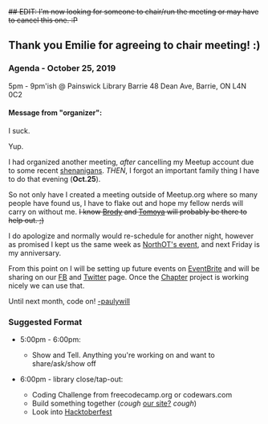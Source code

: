~~## EDIT: I'm now looking for someone to chair/run the meeting or may have to cancel this one. :P~~

## Thank you Emilie for agreeing to chair meeting! :)

### Agenda - October 25, 2019 
5pm - 9pm'ish 
@ Painswick Library Barrie
48 Dean Ave, Barrie, ON L4N 0C2

#### Message from "organizer":

I suck.

Yup.

I had organized another meeting, *after* cancelling my Meetup account due to some recent [shenanigans](https://www.freecodecamp.org/news/the-wework-meetup-debacle-and-a-new-chapter/). _THEN_, I forgot an important family thing I have to do that evening (**Oct.25**).

So not only have I created a meeting outside of Meetup.org where so many people have found us, I have to flake out and hope my fellow nerds will carry on without me. ~~I know [Brody](https://github.com/bjh) and [Tomoya](https://github.com/tomoyakuroda) will probably be there to help out. ;)~~ 


I do apologize and normally would re-schedule for another night, however as promised I kept us the same week as [NorthOT's event](https://www.eventbrite.ca/e/northot-barries-largest-tech-meetup-tickets-68883340927), and next Friday is my anniversary.

From this point on I will be setting up future events on [EventBrite](https://www.eventbrite.ca/d/canada--barrie/freecodecamp/) and will be sharing on our [FB](https://www.facebook.com/groups/free.code.camp.Barrie.Ontario/) and [Twitter](https://twitter.com/fcc_barrie) page. Once the [Chapter](https://github.com/freeCodeCamp/chapter) project is working nicely we can use that.

Until next month, code on!
[-paulywill](https://github.com/paulywill)






### Suggested Format

* 5:00pm - 6:00pm:
    * Show and Tell. Anything you're working on and want to share/ask/show off 

    
* 6:00pm - library close/tap-out:
    * Coding Challenge from freecodecamp.org or codewars.com
    * Build something together (_cough_ [our site?](https://github.com/freecodecampBarrie/site) _cough_)
    * Look into [Hacktoberfest](https://hacktoberfest.digitalocean.com/)




